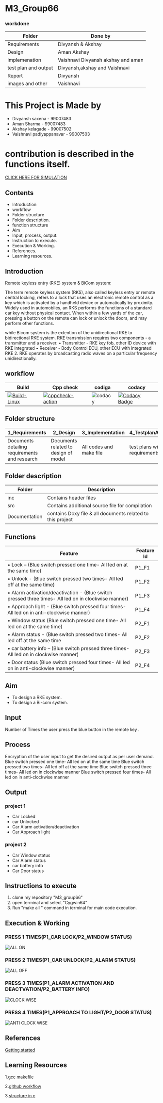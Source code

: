 # M3_Group66
### workdone
|Folder|Done by|
| --- | --- |
|Requirements|Divyansh & Akshay|
|Design| Aman Akshay |
|implemenation| Vaishnavi Divyansh akshay and aman|
|test plan and output | Divyansh,akshay and Vaishnavi |
|Report| Divyansh |
|images and other| Vaishnavi |

# This Project is Made by
 * Divyansh saxena - 99007483
 * Aman Sharma - 99007483
 * Akshay kelagade - 99007502
 * Vaishnavi padiyappanavar - 99007503
 # contribution is described in the functions itself.
 [CLICK HERE FOR SIMULATION](https://drive.google.com/file/d/11jEGwmUTEPzupa-aGU0C_LeaecoziYDB/view?usp=sharing)
## Contents
* Introduction
* workflow
* Folder structure
* Folder description.
* function structure
* Aim
* Input, process, output.
* Instruction to execute.
* Execution & Working.
* References.
* Learning resources.

## Introduction
Remote keyless entry (RKE) system & BiCom system:

The term remote keyless system (RKS), also called keyless entry or remote central locking, refers to a lock that uses an electronic remote control as a key which is activated by a handheld device or automatically by proximity.
Widely used in automobiles, an RKS performs the functions of a standard car key without physical contact. When within a few yards of the car, pressing a button on the remote can lock or unlock the doors, and may perform other functions.

while Bicom system is the extention of the unidirectional RKE to bidirectional RKE system. 
RKE transmission requires two components - a transmitter and a receiver. 
•	Transmitter - RKE key fob, other ID device with RKE integrated 
•	Receiver - Body Control ECU, other ECU with integrated RKE 
2.	 RKE operates by broadcasting radio waves on a particular frequency unidirectionally. 
 


## workflow 
| Build | Cpp check| codiga | codacy |
| --- |--- | --- | --- | 
|[![Build-Linux](https://github.com/divyanshsaxena521/M3_Group66/actions/workflows/Build-c.yml/badge.svg)](https://github.com/divyanshsaxena521/M3_Group66/actions/workflows/Build-c.yml)|[![cppcheck-action](https://github.com/divyanshsaxena521/M3_Group66/actions/workflows/cppcheck.yml/badge.svg)](https://github.com/divyanshsaxena521/M3_Group66/actions/workflows/cppcheck.yml)|![codacy](https://api.codiga.io/project/31888/status/svg)|[![Codacy Badge](https://app.codacy.com/project/badge/Grade/e25ac976c13b480a93df09f1a763031c)](https://www.codacy.com/gh/Akshaykelagade/M3_Group66/dashboard?utm_source=github.com&amp;utm_medium=referral&amp;utm_content=Akshaykelagade/M3_Group66&amp;utm_campaign=Badge_Grade)|
## Folder structure
| 1_Requirements | 2_Design | 3_Implementation | 4_TestplanAndOutput | 5_Report | 6_ImagesAndVideos | 7_Others |
| --- | --- | --- | --- | --- | --- | --- |
| Documents detailing requirements and research | Documents related to design of model | All codes and make file | test plans with requirements | summary of all the folders | screenshots of working projects | refrences and supporting documents |


## Folder description
| Folder | Description | 
| --- | --- | 
| inc | Contains header files |
| src | Contains additional source file for compilation |
| Documentation | contains Doxy file & all documents related to this project |


## Functions 

| Feature  | Feature Id |
| -----------|---------|
•	Lock – (Blue switch pressed one time- All led on at the same time)|P1_F1|
•	Unlock - (Blue switch pressed two times- All led off at the same time)|P1_F2|
•	Alarm activation/deactivation - (Blue switch pressed three times- All led on in clockwise manner)|P1_F3|
•	Approach light - (Blue switch pressed four times- All led on in anti-clockwise manner)|P1_F4|
•	Window status (Blue switch pressed one time- All led on at the same time)|P2_F1|
•	Alarm status - (Blue switch pressed two times- All led off at the same time|P2_F2|
• car battery info – (Blue switch pressed three times- All led on in clockwise manner)|P2_F3|
• Door status (Blue switch pressed four times- All led on in anti-clockwise manner)|P2_F4|
 

## Aim
* To design a RKE system.
* To design a Bi-com system.
## Input
Number of Times the user press the blue button in the remote key .
## Process
Encryption of the user input to get the desired output as per user demand.
Blue switch pressed one time- All led on at the same time
Blue switch pressed two times- All led off at the same time
Blue switch pressed three times- All led on in clockwise manner
Blue switch pressed four times- All led on in anti-clockwise manner
## Output
 ### project 1
   *	Car Locked 
   * car Unlocked 
   * Car Alarm activation/deactivation  
   *	Car Approach light 
 ### project 2
   * Car Window status 
   *	Car Alarm status 
   * car battery info 
   * Car Door status 
 

 ## Instructions to execute
1. clone my repository "M3_group66"
2. open terminal and select "Cygwin64"
3. Run "make all " command in terminal for main code execution.


## Execution & Working
### PRESS 1 TIMES(P1_CAR LOCK/P2_WINDOW STATUS)
![ALL ON](https://user-images.githubusercontent.com/98813747/157951902-0b6ed309-017f-4a78-b837-6d60ba716f6b.gif)
### PRESS 2 TIMES(P1_CAR UNLOCK/P2_ALARM STATUS)
![ALL OFF](https://user-images.githubusercontent.com/98813747/157951952-95b7712f-1fb1-4494-ab9b-f2a6fb5ddb8e.gif)
### PRESS 3 TIMES(P1_ALARM ACTIVATION AND DEACTVATION/P2_BATTERY INFO)
![CLOCK WISE](https://user-images.githubusercontent.com/98813747/157951878-cc072e31-0b73-45ac-b02d-d0d338a43d86.gif)
### PRESS 4 TIMES(P1_APPROACH TO LIGHT/P2_DOOR STATUS)
![ANTI CLOCK WISE](https://user-images.githubusercontent.com/98813747/157951844-75128b57-4fc9-44fd-b689-4a63a3e371d8.gif)



## References
[Getting started ](https://youtu.be/_z0ssXxOM7U)

## Learning Resources

1.[gcc makefile](https://www3.ntu.edu.sg/home/ehchua/programming/cpp/gcc_make.html#zz-2.1)

2.[github workflow](https://www.programiz.com/c-programming/c-dynamic-memory-allocation)

3.[structure in c](https://www.studytonight.com/c/structures-in-c.php/)

